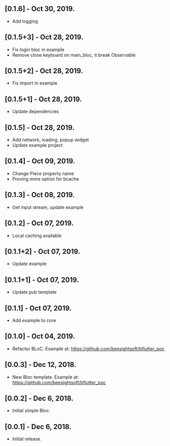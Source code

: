 ## [0.1.6] - Oct 30, 2019.

* Add logging

## [0.1.5+3] - Oct 28, 2019.

* Fix login bloc in example
* Remove close keyboard on main_bloc, it break Observable

## [0.1.5+2] - Oct 28, 2019.

* Fix import in example

## [0.1.5+1] - Oct 28, 2019.

* Update dependencies

## [0.1.5] - Oct 28, 2019.

* Add network, loading, popup widget
* Update example project

## [0.1.4] - Oct 09, 2019.

* Change Piece property name
* Proving more option for bcache

## [0.1.3] - Oct 08, 2019.

* Get input stream, update example

## [0.1.2] - Oct 07, 2019.

* Local caching available

## [0.1.1+2] - Oct 07, 2019.

* Update example

## [0.1.1+1] - Oct 07, 2019.

* Update pub template

## [0.1.1] - Oct 07, 2019.

* Add example to core

## [0.1.0] - Oct 04, 2019.

* Refactor BLoC. Example at: https://github.com/beesightsoft/bflutter_poc

## [0.0.3] - Dec 12, 2018.

* New Bloc template. Example at: https://github.com/beesightsoft/bflutter_poc

## [0.0.2] - Dec 6, 2018.

* Initial simple Bloc.

## [0.0.1] - Dec 6, 2018.

* Initial release.
